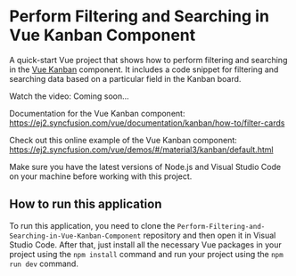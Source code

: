 # Perform Filtering and Searching in Vue Kanban Component

A quick-start Vue project that shows how to perform filtering and searching in the [Vue Kanban]( https://www.syncfusion.com/vue-components/vue-kanban-board?utm_source=github&utm_medium=listing&utm_campaign=vue-kanban-templates-github-samples) component. It includes a code snippet for filtering and searching data based on a particular field in the Kanban board.

Watch the video: Coming soon...

Documentation for the Vue Kanban component: https://ej2.syncfusion.com/vue/documentation/kanban/how-to/filter-cards 

Check out this online example of the Vue Kanban component: https://ej2.syncfusion.com/vue/demos/#/material3/kanban/default.html

Make sure you have the latest versions of Node.js and Visual Studio Code on your machine before working with this project.

## How to run this application
To run this application, you need to clone the `Perform-Filtering-and-Searching-in-Vue-Kanban-Component` repository and then open it in Visual Studio Code. After that, just install all the necessary Vue packages in your project using the `npm install` command and run your project using the `npm run dev` command.
